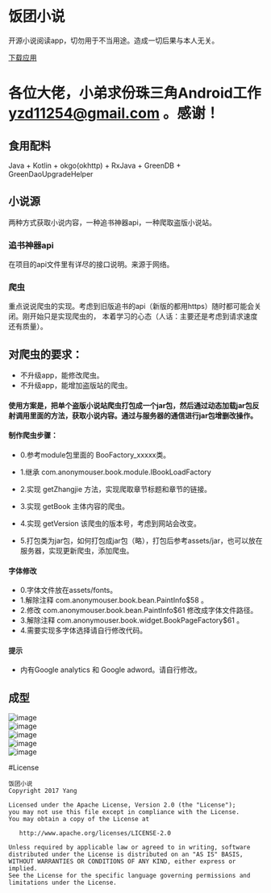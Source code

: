 # 饭团小说
开源小说阅读app，切勿用于不当用途。造成一切后果与本人无关。

[下载应用](http://yourbuffslonnol.com)

# 各位大佬，小弟求份珠三角Android工作 yzd11254@gmail.com 。感谢！

## 食用配料
Java + Kotlin + okgo(okhttp) + RxJava + GreenDB + GreenDaoUpgradeHelper

## 小说源
两种方式获取小说内容，一种追书神器api，一种爬取盗版小说站。

### 追书神器api
在项目的api文件里有详尽的接口说明。来源于网络。

### 爬虫
重点说说爬虫的实现。考虑到旧版追书的api（新版的都用https）随时都可能会关闭。刚开始只是实现爬虫的，
本着学习的心态（人话：主要还是考虑到请求速度还有质量）。

## 对爬虫的要求：  
   *  不升级app，能修改爬虫。  
   *  不升级app，能增加盗版站的爬虫。
   #### 使用方案是，把单个盗版小说站爬虫打包成一个jar包，然后通过动态加载jar包反射调用里面的方法，获取小说内容。通过与服务器的通信进行jar包增删改操作。

#### 制作爬虫步骤：  

  * 0.参考module包里面的 BooFactory_xxxxx类。
  
  * 1.继承 com.anonymouser.book.module.IBookLoadFactory  
  
  * 2.实现 getZhangjie 方法，实现爬取章节标题和章节的链接。
  
  * 3.实现 getBook 主体内容的爬虫。
  
  * 4.实现 getVersion 该爬虫的版本号，考虑到网站会改变。
  
  * 5.打包类为jar包，如何打包成jar包（略），打包后参考assets/jar，也可以放在服务器，实现更新爬虫，添加爬虫。
  
#### 字体修改
  
  * 0.字体文件放在assets/fonts。
  * 1.解除注释 com.anonymouser.book.bean.PaintInfo$58 。
  * 2.修改 com.anonymouser.book.bean.PaintInfo$61 修改成字体文件路径。
  * 3.解除注释 com.anonymouser.book.widget.BookPageFactory$61 。
  * 4.需要实现多字体选择请自行修改代码。

#### 提示
  * 内有Google analytics 和 Google adword。请自行修改。
   
## 成型
![image](https://github.com/loveliu/FanTuan/blob/master/readme/0.png)  
![image](https://github.com/loveliu/FanTuan/blob/master/readme/1.png)  
![image](https://github.com/loveliu/FanTuan/blob/master/readme/2.png)  
![image](https://github.com/loveliu/FanTuan/blob/master/readme/3.png)  
![image](https://github.com/loveliu/FanTuan/blob/master/readme/4.png)




#License

	饭团小说	
    Copyright 2017 Yang

    Licensed under the Apache License, Version 2.0 (the "License");
    you may not use this file except in compliance with the License.
    You may obtain a copy of the License at

       http://www.apache.org/licenses/LICENSE-2.0

    Unless required by applicable law or agreed to in writing, software
    distributed under the License is distributed on an "AS IS" BASIS,
    WITHOUT WARRANTIES OR CONDITIONS OF ANY KIND, either express or implied.
    See the License for the specific language governing permissions and
    limitations under the License.































